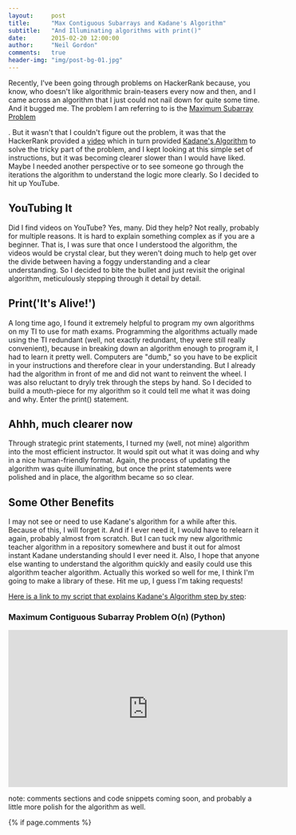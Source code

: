 ```yaml
---
layout:     post
title:      "Max Contiguous Subarrays and Kadane's Algorithm"
subtitle:   "And Illuminating algorithms with print()"
date:       2015-02-20 12:00:00
author:     "Neil Gordon"
comments:   true
header-img: "img/post-bg-01.jpg"
---
```


<p> Recently, I've been going through problems on HackerRank because, you know, who doesn't like algorithmic brain-teasers every now and then, 
and I came across an algorithm that I just could not nail down for quite some time.  And it bugged me.  The problem I am referring to is the <a href='https://www.hackerrank.com/challenges/maxsubarray'> Maximum Subarray Problem</a></p>. But it wasn't that I couldn't figure out the problem, it was that the HackerRank provided a <a href="#hackerrank-kadane-video">video</a> which in turn provided 
<a href='http://en.wikipedia.org/wiki/Maximum_subarray_problem'>Kadane's Algorithm</a> 
to solve the tricky part of the problem, and I kept looking at this simple set of instructions, but it was becoming clearer slower than I would have liked. Maybe I needed another perspective or to see someone go through the iterations the algorithm to understand the logic more clearly.  So I decided to hit up YouTube. 

<h2 class="section-heading">YouTubing It</h2>

<p>Did I find videos on YouTube? Yes, many. Did they help? Not really, probably for multiple reasons.  It is hard to explain something complex as if you are a beginner.  
That is, I was sure that once I understood the algorithm, the videos would be crystal clear, but they weren't doing much to help get over the divide between having a foggy understanding and a clear understanding.  
So I decided to bite the bullet and just revisit the original algorithm, meticulously stepping through it detail by detail.</p>


<h2 class="section-heading">Print('It's Alive!')</h2>

<p>A long time ago, I found it extremely helpful to program my own algorithms on my TI to use for math exams. Programming the algorithms actually made using the TI redundant (well, not exactly redundant, 
they were still really convenient), because in breaking down an algorithm enough to program it, I had to learn it pretty well.  Computers are "dumb," so you have to be explicit in your instructions and therefore clear in your understanding.  But I already had the algorithm in front of me and did not want to reinvent the wheel. I was also reluctant to dryly trek through the steps by hand.
So I decided to build a mouth-piece for my algorithm so it could tell me what it was doing and why.  Enter the print() statement. </p>

<h2 class="section-heading">Ahhh, much clearer now</h2>

<p>Through strategic print statements, I turned my (well, not mine) algorithm into the most efficient instructor.  
It would spit out what it was doing and why in a nice human-friendly format.  Again, the process of updating the algorithm was quite illuminating, 
but once the print statements were polished and in place, the algorithm became so so clear.   </p>

<h2 class="section-heading">Some Other Benefits</h2>

<p>I may not see or need to use Kadane's algorithm for a while after this.  Because of this, I will forget it.  And if I ever need it, I would have to relearn it again, probably almost from scratch.
But I can tuck my new algorithmic teacher algorithm in a repository somewhere and bust it out for almost instant Kadane understanding should I ever need it.  Also, I hope that anyone else wanting to understand the algorithm quickly and easily could use this algorithm teacher algorithm.  Actually this worked so well for me, I think I'm going to make a library of these.  
Hit me up, I guess I'm taking requests! </p>

<a href='https://github.com/Neil-G/Algorithms-and-Problems/blob/master/HackerRank/Max_Subarray'>Here is a link to my script that explains Kadane's Algorithm step by step</a>:

<h3 id="hackerrank-kadane-video">Maximum Contiguous Subarray Problem O(n) (Python)</h3>
<iframe width="560" height="315" src="https://www.youtube.com/embed/EK71U-vTOt4" frameborder="0" allowfullscreen></iframe>

<p> note: comments sections and code snippets coming soon, and probably a little more polish for the algorithm as well. </p>


{% if page.comments %}
 <div id="disqus_thread"></div>
    <script type="text/javascript">
        /* * * CONFIGURATION VARIABLES: EDIT BEFORE PASTING INTO YOUR WEBPAGE * * */
        var disqus_shortname = 'fleekstreet'; // required: replace example with your forum shortname

        /* * * DON'T EDIT BELOW THIS LINE * * */
        (function() {
            var dsq = document.createElement('script'); dsq.type = 'text/javascript'; dsq.async = true;
            dsq.src = '//' + disqus_shortname + '.disqus.com/embed.js';
            (document.getElementsByTagName('head')[0] || document.getElementsByTagName('body')[0]).appendChild(dsq);
        })();
    </script>
    <noscript>Please enable JavaScript to view the <a href="https://disqus.com/?ref_noscript">comments powered by Disqus.</a></noscript>
{% endif %}


<style type="text/css">
p {
    text-indent: 50px;
}
</style>


